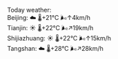 Today weather:  
Beijing: ☁️   🌡️+21°C 🌬️↑4km/h  
Tianjin: ☀️   🌡️+22°C 🌬️↗19km/h  
Shijiazhuang: ☀️   🌡️+22°C 🌬️↑15km/h  
Tangshan: ☁️   🌡️+28°C 🌬️↗28km/h  
